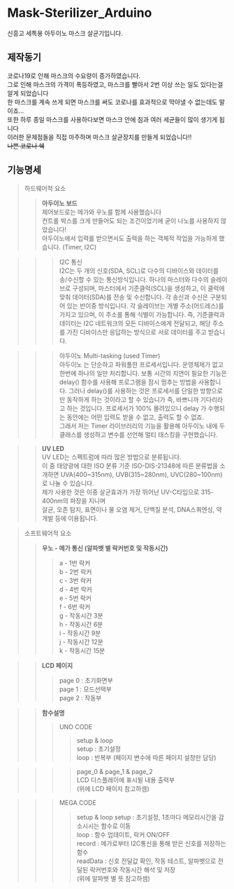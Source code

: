 # Mask-Sterilizer_Arduino
신흥고 세특용 아두이노 마스크 살균기입니다.

## 제작동기
코로나19로 인해 마스크의 수요량이 증가하였습니다.   
그로 인해 마스크의 가격이 폭등하였고, 마스크를 빨아서 2번 이상 쓰는 일도 있다는걸 알게 되었습니다  
한 마스크를 계속 쓰게 되면 마스크를 써도 코로나를 효과적으로 막아낼 수 없는데도 말이죠...  
또한 하루 종일 마스크를 사용하다보면 마스크 안에 침과 여러 세균들이 많이 생기게 됩니다   
이러한 문제점들을 직접 마주하며 마스크 살균장치를 만들게 되었습니다!!  
~~나쁜 코로나 쉑~~

## 기능명세
> 하드웨어적 요소
>	> **아두이노 보드**  
> > 제어보드로는 메가와 우노를 함께 사용했습니다  
> > 컨트롤 박스를 크게 만들어도 되는 조건이었기에 굳이 나노를 사용하지 않았습니다!  
> > 아두이노에서 입력를 받으면서도 출력을 하는 객체적 작업을 가능하게 했습니다. (Timer, I2C)   

> > > I2C 통신  
> > > I2C는 두 개의 신호(SDA, SCL)로 다수의 디바이스와 데이터를 송/수신할 수 있는 통신방식입니다. 
      하나의 마스터와 다수의 슬레이브로 구성되며, 마스터에서 기준클럭(SCL)을 생성하고, 이 클럭에 맞춰 데이터(SDA)를 전송 및 수신합니다. 
      각 송신과 수신은 구분되어 있는 반이중 방식입니다. 각 슬레이브는 개별 주소(어드레스)를 가지고 있으며, 이 주소를 통해 식별이 가능합니다. 
      즉, 기준클럭과 데이터는 I2C 네트워크의 모든 디바이스에게 전달되고, 해당 주소를 가진 디바이스만 응답하는 방식으로 서로 데이터를 주고 받습니다.   

> > > 아두이노 Multi-tasking (used Timer)  
> > > 아두이노 는 단순하고 파워풀한 프로세서입니다. 
      운영체제가 없고 한번에 하나의 일만 처리합니다. 보통 시간의 지연이 필요한 기능은 delay() 함수를 사용해 프로그램을 잠시 멈추는 방법을 사용합니다. 
      그러나 delay()를 사용하는 것은 프로세서를 단일한 방향으로만 동작하게 하는 것이라고 할 수 있습니가 즉, 바쁘니까 기다리라고 하는 것입니다. 
      프로세서가 100% 몰려있으니 delay 가 수행되는 동안에는 어떤 입력도 받을 수 없고, 출력도 할 수 없죠.  
      그래서 저는 Timer 라이브러리의 기능을 활용해 아두이노 내에 두 클래스를 생성하고 변수를 선언해 멀티 태스킹을 구현했습니다.   
  
> > **UV LED**   
> > UV LED는 스팩트럼에 따라 많은 방법으로 분류됩니다.   
    이 중 태양광에 대한 ISO 분류 기준 ISO-DIS-21348에 따른 분류법을 소개하면 
    UVA(400~315nm), UVB(315~280nm), UVC(280~100nm)로 나눌 수 있습니다.  
    제가 사용한 것은 이중 살균효과가 가장 뛰어난 UV-C타입으로 315-400nm의 파장을 지니며  
    살균, 오존 탐지, 표면이나 물 오염 제거, 단백질 분석, DNA스쿼엔싱, 약 개발 등에 이용됩니다.  
        
> 소프트웨어적 요소  
> > **우노 - 메가 통신 (알파벳 별 락커번호 및 작동시간)**  
> > > a - 1번 락커     
      b - 2번 락커    
      c - 3번 락커     
      d - 4번 락커     
      e - 5번 락커    
      f - 6번 락커      
> > > g - 작동시간 3분    
      h - 작동시간 6분     
      i - 작동시간 9분   
      j - 작동시간 12분   
      k - 작동시간 15분   
        
> > **LCD 페이지**  
> > > page 0 : 초기화면부  
> > > page 1 : 모드선택부  
> > > page 2 : 작동부  

> > **함수설명**  
> > > UNO CODE
> > > > setup & loop  
> > > > setup : 초기설정  
        loop : 반복부 (페이지 변수에 따른 페이지 설정만 담당)  
        
> > > > page_0 & page_1 & page_2  
> > > > LCD 디스플레이에 표시될 내용 출력부  
> > > > (위에 LCD 페이지 참고하셈)  

> > > MEGA CODE  
> > > > setup & loop
> > > > setup : 초기설정, 1초마다 메모리시간을 감소시시는 함수로 이동  
        loop : 함수 업데이트, 락커 ON/OFF  
        record : 메가로부터 I2C통신을 통해 받은 신호를 저장하는 함수   
        readData : 신호 전달값 확인, 작동 테스트, 알파벳으로 전달된 락커번호와 작동시간 해석 및 저장   
        (위에 알파벳 별 뜻 참고하셈)  
   

      


